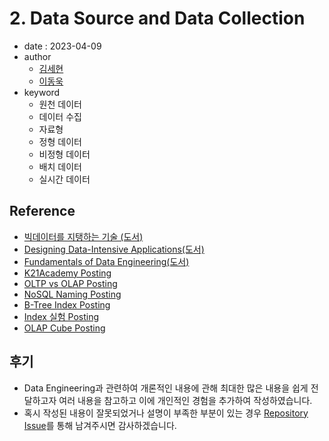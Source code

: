 # 2. Data Source and Data Collection

- date : 2023-04-09
- author
  * [김세현](https://github.com/sehyun-seankim)
  * [이동욱](https://github.com/ehddnr301)
- keyword
  * 원천 데이터
  * 데이터 수집
  * 자료형
  * 정형 데이터
  * 비정형 데이터
  * 배치 데이터
  * 실시간 데이터

## Reference

- [빅데이터를 지탱하는 기술 (도서)](https://www.yes24.com/Product/Goods/66277191)
- [Designing Data-Intensive Applications(도서)](https://www.oreilly.com/library/view/designing-data-intensive-applications/9781491903063)
- [Fundamentals of Data Engineering(도서)](https://www.oreilly.com/library/view/fundamentals-of-data/9781098108298)
- [K21Academy Posting](https://k21academy.com/microsoft-azure/data-engineer/batch-processing-vs-stream-processing)
- [OLTP vs OLAP Posting](https://sqlwizardblog.wordpress.com/2020/03/15/sql-server-oltp-vs-olap)
- [NoSQL Naming Posting](https://blog.sym-link.com/posts/2009/30/nosql_whats_in_a_name/)
- [B-Tree Index Posting](https://12bme.tistory.com/138)
- [Index 실험 Posting](https://americanopeople.tistory.com/313)
- [OLAP Cube Posting](https://www.grapecity.com/blogs/working-with-olap-cubes)

## 후기

- Data Engineering과 관련하여 개론적인 내용에 관해 최대한 많은 내용을 쉽게 전달하고자 여러 내용을 참고하고 이에 개인적인 경험을 추가하여 작성하였습니다.
- 혹시 작성된 내용이 잘못되었거나 설명이 부족한 부분이 있는 경우 [Repository Issue](https://github.com/Pseudo-Lab/data-engineering-for-everybody/issues)를 통해 남겨주시면 감사하겠습니다.


<script src="https://utteranc.es/client.js"
        repo="Pseudo-Lab/data-engineering-for-everybody"
        issue-term="pathname"
        label="comments"
        theme="preferred-color-scheme"
        crossorigin="anonymous"
        async>
</script>